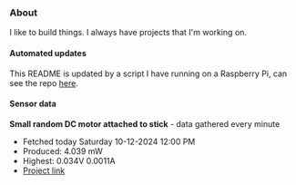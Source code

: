 ### About
I like to build things. I always have projects that I'm working on.

#### Automated updates
This README is updated by a script I have running on a Raspberry Pi, can see the repo [here](https://github.com/jdc-cunningham/raspi-git-repo-updater).

#### Sensor data


**Small random DC motor attached to stick** - data gathered every minute
- Fetched today Saturday 10-12-2024 12:00 PM
- Produced: 4.039 mW
- Highest: 0.034V 0.0011A
- [Project link](https://github.com/jdc-cunningham/turbine-raspi)